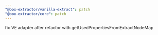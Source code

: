 ```yaml
---
"@box-extractor/vanilla-extract": patch
"@box-extractor/core": patch
---
```


fix VE adapter after refactor with getUsedPropertiesFromExtractNodeMap
